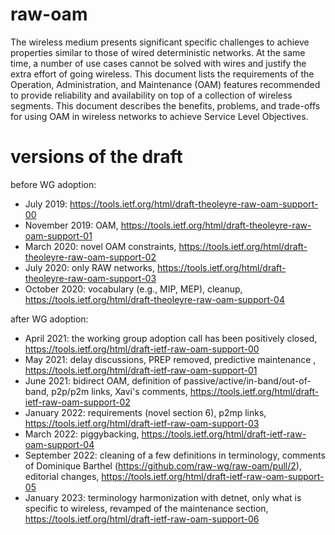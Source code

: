 # raw-oam
The wireless medium presents significant specific challenges to achieve
properties similar to those of wired deterministic networks. At the same
time, a number of use cases cannot be solved with wires and justify the
extra effort of going wireless. This document lists the requirements of
the Operation, Administration, and Maintenance (OAM) features recommended to provide reliability and availability on top of a collection of wireless segments.  This document describes the benefits, problems, and trade-offs for using OAM in wireless networks to achieve Service Level Objectives.

# versions of the draft

before WG adoption:
* July 2019: https://tools.ietf.org/html/draft-theoleyre-raw-oam-support-00
* November 2019: OAM, https://tools.ietf.org/html/draft-theoleyre-raw-oam-support-01
* March 2020: novel OAM constraints, https://tools.ietf.org/html/draft-theoleyre-raw-oam-support-02
* July 2020: only RAW networks, https://tools.ietf.org/html/draft-theoleyre-raw-oam-support-03
* October 2020: vocabulary (e.g., MIP, MEP), cleanup, https://tools.ietf.org/html/draft-theoleyre-raw-oam-support-04

after WG adoption:
* April 2021: the working group adoption call has been positively closed, https://tools.ietf.org/html/draft-ietf-raw-oam-support-00
* May 2021: delay discussions, PREP removed, predictive maintenance , https://tools.ietf.org/html/draft-ietf-raw-oam-support-01
* June 2021: bidirect OAM, definition of passive/active/in-band/out-of-band, p2p/p2m links, Xavi's comments,  https://tools.ietf.org/html/draft-ietf-raw-oam-support-02
* January 2022: requirements (novel section 6), p2mp links, https://tools.ietf.org/html/draft-ietf-raw-oam-support-03
* March 2022: piggybacking, https://tools.ietf.org/html/draft-ietf-raw-oam-support-04
* September 2022: cleaning of a few definitions in terminology, comments of Dominique Barthel (https://github.com/raw-wg/raw-oam/pull/2), editorial changes, https://tools.ietf.org/html/draft-ietf-raw-oam-support-05
* January 2023: terminology harmonization with detnet, only what is specific to wireless, revamped of the maintenance section, https://tools.ietf.org/html/draft-ietf-raw-oam-support-06
